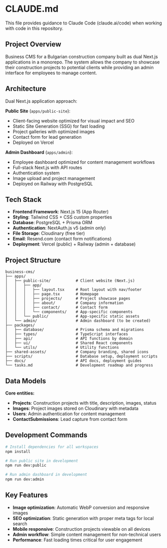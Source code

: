 # CLAUDE.md

This file provides guidance to Claude Code (claude.ai/code) when working with code in this repository.

## Project Overview

Business CMS for a Bulgarian construction company built as dual Next.js applications in a monorepo. The system allows the company to showcase their construction projects to potential clients while providing an admin interface for employees to manage content.

## Architecture

Dual Next.js application approach:

**Public Site** (`apps/public-site`):

- Client-facing website optimized for visual impact and SEO
- Static Site Generation (SSG) for fast loading
- Project galleries with optimized images
- Contact form for lead generation
- Deployed on Vercel

**Admin Dashboard** (`apps/admin`):

- Employee dashboard optimized for content management workflows
- Full-stack Next.js with API routes
- Authentication system
- Image upload and project management
- Deployed on Railway with PostgreSQL

## Tech Stack

- **Frontend Framework**: Next.js 15 (App Router)
- **Styling**: Tailwind CSS + CSS custom properties
- **Database**: PostgreSQL + Prisma ORM
- **Authentication**: NextAuth.js v5 (admin only)
- **File Storage**: Cloudinary (free tier)
- **Email**: Resend.com (contact form notifications)
- **Deployment**: Vercel (public) + Railway (admin + database)

## Project Structure

```
business-cms/
├── apps/
│   ├── public-site/           # Client website (Next.js)
│   │   ├── app/
│   │   │   ├── layout.tsx     # Root layout with nav/footer
│   │   │   ├── page.tsx       # Homepage
│   │   │   ├── projects/      # Project showcase pages
│   │   │   ├── about/         # Company information
│   │   │   ├── contact/       # Contact form
│   │   │   └── components/    # App-specific components
│   │   └── public/            # App-specific static assets
│   └── admin/                 # Admin dashboard (to be created)
├── packages/
│   ├── database/              # Prisma schema and migrations
│   ├── types/                 # TypeScript interfaces
│   ├── api/                   # API functions by domain
│   ├── ui/                    # Shared React components
│   └── utils/                 # Utility functions
├── shared-assets/             # Company branding, shared icons
├── scripts/                   # Database setup, deployment scripts
├── docs/                      # API docs, deployment guides
└── tasks.md                   # Development roadmap and progress
```

## Data Models

**Core entities:**

- **Projects**: Construction projects with title, description, images, status
- **Images**: Project images stored on Cloudinary with metadata
- **Users**: Admin authentication for content management
- **ContactSubmissions**: Lead capture from contact form

## Development Commands

```bash
# Install dependencies for all workspaces
npm install

# Run public site in development
npm run dev:public

# Run admin dashboard in development
npm run dev:admin
```

## Key Features

- **Image optimization**: Automatic WebP conversion and responsive images
- **SEO optimization**: Static generation with proper meta tags for local search
- **Mobile responsive**: Construction projects viewable on all devices
- **Admin workflow**: Simple content management for non-technical users
- **Performance**: Fast loading times critical for user engagement
